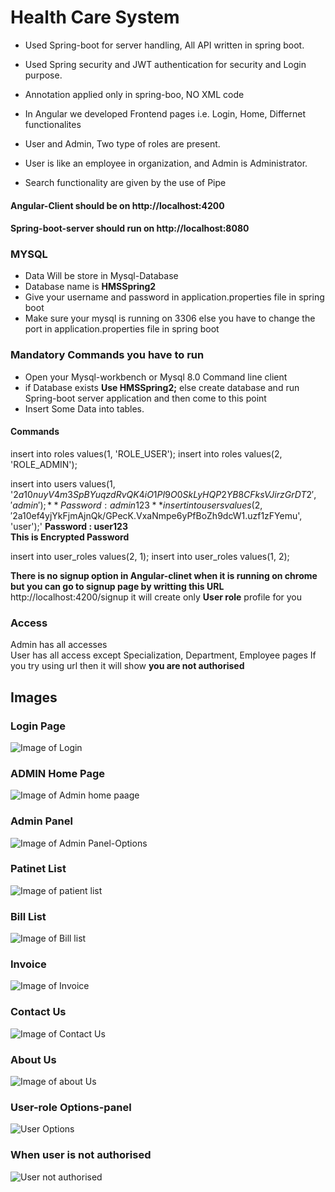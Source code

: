 # Health Care System

- Used Spring-boot for server handling, All API written in spring boot.
- Used Spring security and JWT authentication for security and Login purpose.
- Annotation applied only in spring-boo, NO XML code

- In Angular we developed Frontend pages i.e. Login, Home, Differnet functionalites
- User and Admin, Two type of roles are present.
- User is like an employee in organization, and Admin is Administrator.
- Search functionality are given by the use of Pipe


#### Angular-Client should be on http://localhost:4200
#### Spring-boot-server should run on http://localhost:8080


### MYSQL
- Data Will be store in Mysql-Database
- Database name is **HMSSpring2**
- Give your username and password in application.properties file in spring boot
- Make sure your mysql is running on 3306 else you have to change the port in application.properties file in spring boot

### Mandatory Commands you have to run

- Open your Mysql-workbench or Mysql 8.0 Command line client
- if Database exists **Use HMSSpring2;** else create database and run Spring-boot server application and then come to this point
- Insert Some Data into tables.

#### Commands

insert into roles values(1, 'ROLE_USER');
insert into roles values(2, 'ROLE_ADMIN');

insert into users values(1, '$2a$10$nuyV4m3SpBYuqzdRvQK4iO1PI9O0SkLyHQP2YB8CFksVJirzGrDT2', 'admin'); **Password : admin123**
insert into users values(2, '$2a$10$ef4yjYkFjmAjnQk/GPecK.VxaNmpe6yPfBoZh9dcW1.uzf1zFYemu', 'user');' **Password : user123**
<br>
**This is Encrypted Password**

insert into user_roles values(2, 1);
insert into user_roles values(1, 2);

**There is no signup option in Angular-clinet when it is running on chrome but you can go to signup page by writting this URL**
http://localhost:4200/signup
it will create only **User role** profile for you

### Access
Admin has all accesses <br>
User has all access except Specialization, Department, Employee pages If you try using url then it will show **you are not authorised**


## Images
### Login Page
![Image of Login](https://github.com/akg07/Health-care-system-SB-Angular/blob/master/image%201.png)


### ADMIN Home Page
![Image of Admin home paage](https://github.com/akg07/Health-care-system-SB-Angular/blob/master/image%203.png)


### Admin Panel
![Image of Admin Panel-Options](https://github.com/akg07/Health-care-system-SB-Angular/blob/master/image%204%20-%20Admin%20-%20panel.png)


### Patinet List
![Image of patient list](https://github.com/akg07/Health-care-system-SB-Angular/blob/master/image%205.png)

### Bill List
![Image of Bill list](https://github.com/akg07/Health-care-system-SB-Angular/blob/master/image%206.png)

### Invoice
![Image of Invoice](https://github.com/akg07/Health-care-system-SB-Angular/blob/master/image%207%20-%20Invoice.png)


### Contact Us
![Image of Contact Us](https://github.com/akg07/Health-care-system-SB-Angular/blob/master/image%208%20-%20Contact-us.png)


### About Us
![Image of about Us](https://github.com/akg07/Health-care-system-SB-Angular/blob/master/image%209%20-%20About%20-%20us.png)


### User-role Options-panel
![User Options](https://github.com/akg07/Health-care-system-SB-Angular/blob/master/image%2012%20-%20User-panel.png)


### When user is not authorised
![User not authorised](https://github.com/akg07/Health-care-system-SB-Angular/blob/master/image%2013%20-%20User-Does-Not-Has-Access.png)
